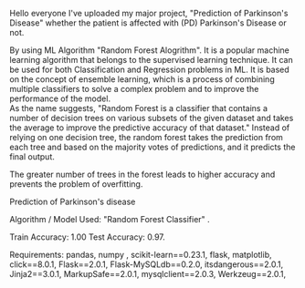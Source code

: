 Hello everyone I've uploaded my major project, "Prediction of Parkinson's Disease" whether the patient is affected with (PD) Parkinson's Disease or not.


By using ML Algorithm "Random Forest Alogrithm". It is a popular machine learning algorithm that belongs to the supervised learning technique. It can be used for both Classification and Regression problems in ML. It is based on the concept of ensemble learning, which is a process of combining multiple classifiers to solve a complex problem and to improve the performance of the model.            
                                                            As the name suggests, "Random Forest is a classifier that contains a number of decision trees on various subsets of the given dataset and takes the average to improve the predictive accuracy of that dataset." Instead of relying on one decision tree, the random forest takes the prediction from each tree and based on the majority votes of predictions, and it predicts the final output.

The greater number of trees in the forest leads to higher accuracy and prevents the problem of overfitting.

Prediction of Parkinson's disease

Algorithm / Model Used: "Random Forest Classifier" .

Train Accuracy: 1.00
Test Accuracy: 0.97.


Requirements:
pandas,
numpy ,
scikit-learn==0.23.1,
flask,
matplotlib,
click==8.0.1,
Flask==2.0.1,
Flask-MySQLdb==0.2.0,
itsdangerous==2.0.1,
Jinja2==3.0.1,
MarkupSafe==2.0.1,
mysqlclient==2.0.3,
Werkzeug==2.0.1,
